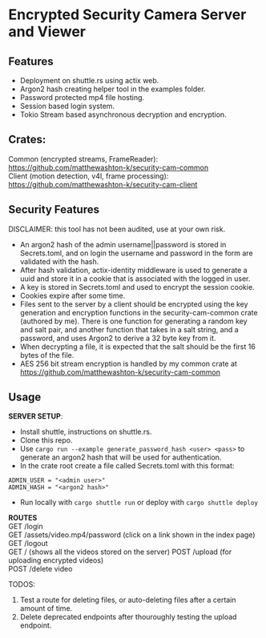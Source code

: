 # Encrypted Security Camera Server and Viewer
## Features
* Deployment on shuttle.rs using actix web.
* Argon2 hash creating helper tool in the examples folder.
* Password protected mp4 file hosting.
* Session based login system.
* Tokio Stream based asynchronous decryption and encryption.

## Crates:
Common (encrypted streams, FrameReader): https://github.com/matthewashton-k/security-cam-common
<br> Client (motion detection, v4l, frame processing): https://github.com/matthewashton-k/security-cam-client

## Security Features
DISCLAIMER: this tool has not been audited, use at your own risk.
* An argon2 hash of the admin username||password is stored in Secrets.toml, and on login the username and password in the form are validated with the hash.
* After hash validation, actix-identity middleware is used to generate a uuid and store it in a cookie that is associated with the logged in user.
* A key is stored in Secrets.toml and used to encrypt the session cookie.
* Cookies expire after some time.
* Files sent to the server by a client should be encrypted using the key generation and encryption functions in the security-cam-common crate (authored by me). There is one function for generating a random key and salt pair, and another function that takes in a salt string, and a password, and uses Argon2 to derive a 32 byte key from it.
* When decrypting a file, it is expected that the salt should be the first 16 bytes of the file.
* AES 256 bit stream encryption is handled by my common crate at https://github.com/matthewashton-k/security-cam-common

## Usage
**SERVER SETUP**:
* Install shuttle, instructions on shuttle.rs.
* Clone this repo.
* Use ```cargo run --example generate_password_hash <user> <pass>``` to generate an argon2 hash that will be used for authentication.
* In the crate root create a file called Secrets.toml with this format:
```
ADMIN_USER = "<admin user>"
ADMIN_HASH = "<argon2 hash>"
```
* Run locally with ```cargo shuttle run``` or deploy with ```cargo shuttle deploy```

**ROUTES**\
GET /login\
GET /assets/video.mp4/password (click on a link shown in the index page)\
GET /logout \
GET / (shows all the videos stored on the server)
POST /upload (for uploading encrypted videos)
<br> POST /delete video

TODOS:
1. Test a route for deleting files, or auto-deleting files after a certain amount of time.
2. Delete deprecated endpoints after thouroughly testing the upload endpoint.
